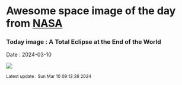 
# Awesome space image of the day from [NASA](https://api.nasa.gov/)

### Today image : A Total Eclipse at the End of the World
Date : 2024-03-10

![](https://apod.nasa.gov/apod/image/2403/AntarcticEclipse_bruenjes_960.jpg)

<small>Latest update : Sun Mar 10 09:13:26 2024</small>
        
